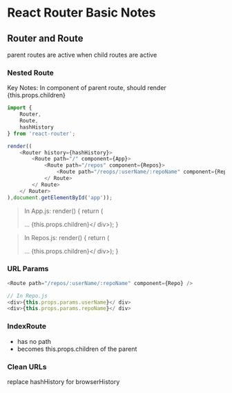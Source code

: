 # React Router Basic Notes

## Router and Route

parent routes are active when child routes are active

### Nested Route

Key Notes: In component of parent route, should render {this.props.children}

```js
import {
    Router,
    Route,
    hashHistory
} from 'react-router';

render((
    <Router history={hashHistory}>
        <Route path="/" component={App}>
            <Route path="/repos" component={Repos}>
                <Route path="/reops/:userName/:repoName" component={Repo} />
            </ Route>
        </ Route>
    </ Router>
),document.getElementById('app'));
```

> In App.js: render() { return (<div>... {this.props.children}</ div>); }

> In Repos.js: render() { return (<div>... {this.props.children}</ div>); }

### URL Params

```js
<Route path="/repos/:userName/:repoName" component={Repo} />
```

```js
// In Repo.js
<div>{this.props.params.userName}</ div>
<div>{this.props.params.repoName}</ div>
```

### IndexRoute

-   has no path
-   becomes this.props.children of the parent

### Clean URLs

replace hashHistory for browserHistory
